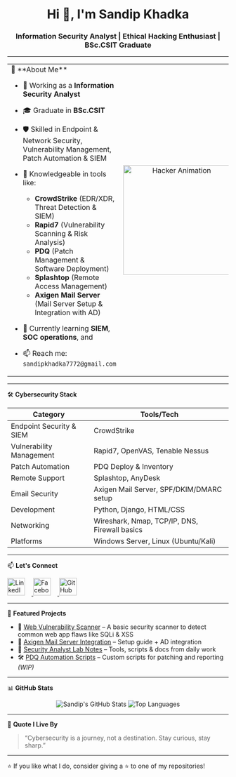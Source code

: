 <!-- GitHub Profile README for sandipkhadka -->

<h1 align="center">Hi 👋, I'm Sandip Khadka</h1>
<h3 align="center">Information Security Analyst | Ethical Hacking Enthusiast | BSc.CSIT Graduate</h3>

---
<table>
  <tr>
    <!-- Left column: About Me -->
    <td width="60%" valign="top">
      🔐 **About Me**

- 💼 Working as a **Information Security Analyst**
- 🎓 Graduate in **BSc.CSIT**
- 🛡️ Skilled in Endpoint & Network Security, Vulnerability Management, Patch Automation & SIEM
- 🧠 Knowledgeable in tools like:
  - **CrowdStrike** (EDR/XDR, Threat Detection & SIEM)
  - **Rapid7** (Vulnerability Scanning & Risk Analysis)
  - **PDQ** (Patch Management & Software Deployment)
  - **Splashtop** (Remote Access Management)
  - **Axigen Mail Server** (Mail Server Setup & Integration with AD)
- 🌱 Currently learning **SIEM**, **SOC operations**, and
- 📫 Reach me: `sandipkhadka7772@gmail.com`

    </td>
    <!-- Right column: GIF -->
    <td width="40%" align="center">
      <img src="https://media.giphy.com/media/v1.Y2lkPWVjZjA1ZTQ3b3VnaXI2ZW40MGhjbzJ2cnp2YjJ6Ym0yZm1xMXd2M2dicGptdDB6NCZlcD12MV9naWZzX3NlYXJjaCZjdD1n/78XCFBGOlS6keY1Bil/giphy.gif" width="250" alt="Hacker Animation"/>
    </td>
  </tr>
</table>




---

🛠️ **Cybersecurity Stack**

| Category                 | Tools/Tech                                                                 |
|--------------------------|----------------------------------------------------------------------------|
| Endpoint Security & SIEM | CrowdStrike                                                                |
| Vulnerability Management | Rapid7, OpenVAS, Tenable Nessus                                            |
| Patch Automation         | PDQ Deploy & Inventory                                                     |
| Remote Support           | Splashtop, AnyDesk                                                         |
| Email Security           | Axigen Mail Server, SPF/DKIM/DMARC setup                                   |
| Development              | Python, Django, HTML/CSS                                                   |
| Networking               | Wireshark, Nmap, TCP/IP, DNS, Firewall basics                              |
| Platforms                | Windows Server, Linux (Ubuntu/Kali)                                        |

---
📫 **Let's Connect**

<p align="left">
  <a href="https://www.linkedin.com/in/sandip-khadka7772/" target="_blank">
    <img src="https://cdn-icons-png.flaticon.com/512/174/174857.png" alt="LinkedIn" width="40" height="40" style="margin-right:15px;" />
  </a>
  <a href="https://facebook.com/sandipkhadka" target="_blank">
    <img src="https://raw.githubusercontent.com/rahuldkjain/github-profile-readme-generator/master/src/images/icons/Social/facebook.svg" alt="Facebook" width="40" height="40" style="margin-right:15px;" />
  </a>
  <a href="https://github.com/sandip7772" target="_blank">
    <img src="https://cdn3.iconfinder.com/data/icons/inficons/512/github.png" alt="GitHub" width="40" height="40" />
  </a>
</p>



---


📁 **Featured Projects**

- 🔐 [Web Vulnerability Scanner](https://github.com/sandipkhadka/web-vulnerability-scanner) – A basic security scanner to detect common web app flaws like SQLi & XSS
- 📧 [Axigen Mail Server Integration](https://github.com/sandipkhadka/axigen-integration) – Setup guide + AD integration
- 📓 [Security Analyst Lab Notes](https://github.com/sandipkhadka/cybersecurity-lab) – Tools, scripts & docs from daily work
- 🛠️ [PDQ Automation Scripts](https://github.com/sandipkhadka/pdq-scripts) – Custom scripts for patching and reporting *(WIP)*

---


📊 **GitHub Stats**

<p align="center">
  <img src="https://github-readme-stats.vercel.app/api?username=sandipkhadka&show_icons=true&theme=tokyonight" alt="Sandip's GitHub Stats" />
  <img src="https://github-readme-stats.vercel.app/api/top-langs/?username=sandipkhadka&layout=compact&theme=tokyonight" alt="Top Languages" />
</p>

---


🧠 **Quote I Live By**

> “Cybersecurity is a journey, not a destination. Stay curious, stay sharp.”  


---

⭐️ If you like what I do, consider giving a ⭐️ to one of my repositories!

